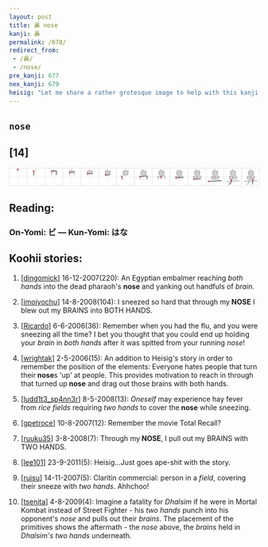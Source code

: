 ```yaml
---
layout: post
title: 鼻 nose
kanji: 鼻
permalink: /678/
redirect_from:
 - /鼻/
 - /nose/
pre_kanji: 677
nex_kanji: 679
heisig: "Let me share a rather grotesque image to help with this kanji. Imagine taking your <i>two hands</i> and reaching up into someone's <i>nostrils</i>. Once inside you grab hold of the <i>brain</i> and yank it out. At the end, you would have a picture something like that of this character, the full kanji for <b>nose</b>."
---
```


## `nose`

## [14]

<div class="stroke"><img src="../images/E9BCBB.png" /></div>

## Reading:

### On-Yomi: ビ &mdash; Kun-Yomi: はな

## Koohii stories:

1) [<a href="http://kanji.koohii.com/profile/dingomick">dingomick</a>] 16-12-2007(220): An Egyptian embalmer reaching <em>both hands</em> into the dead pharaoh&#039;s <strong>nose</strong> and yanking out handfuls of <em>brain</em>. 

2) [<a href="http://kanji.koohii.com/profile/imojyochu">imojyochu</a>] 14-8-2008(104): I sneezed so hard that through my<strong> NOSE</strong> I blew out my BRAINS into BOTH HANDS. 

3) [<a href="http://kanji.koohii.com/profile/Ricardo">Ricardo</a>] 6-6-2006(36): Remember when you had the flu, and you were sneezing all the time? I bet you thought that you could end up holding your <em>brain</em> in <em>both hands</em> after it was spitted from your running <em>nose</em>! 

4) [<a href="http://kanji.koohii.com/profile/wrightak">wrightak</a>] 2-5-2006(15): An addition to Heisig&#039;s story in order to remember the position of the elements: Everyone hates people that turn their<strong> nose</strong>s &#039;up&#039; at people. This provides motivation to reach in through that turned up<strong> nose</strong> and drag out those brains with both hands. 

5) [<a href="http://kanji.koohii.com/profile/ludd1t3_sp4nn3r">ludd1t3_sp4nn3r</a>] 8-5-2008(13): <em>Oneself</em> may experience hay fever from <em>rice fields</em> requiring <em>two hands</em> to cover the<strong> nose</strong> while sneezing. 

6) [<a href="http://kanji.koohii.com/profile/gpetroce">gpetroce</a>] 10-8-2007(12): Remember the movie Total Recall? 

7) [<a href="http://kanji.koohii.com/profile/ruuku35">ruuku35</a>] 3-8-2008(7): Through my<strong> NOSE</strong>, I pull out my BRAINS with TWO HANDS. 

8) [<a href="http://kanji.koohii.com/profile/lee101">lee101</a>] 23-9-2011(5): Heisig...Just goes ape-shit with the story. 

9) [<a href="http://kanji.koohii.com/profile/ruisu">ruisu</a>] 14-11-2007(5): Claritin commercial: person in a <em>field</em>, covering their sneeze with <em>two hands</em>. Ahhchoo! 

10) [<a href="http://kanji.koohii.com/profile/tsenita">tsenita</a>] 4-8-2009(4): Imagine a fatality for <em>Dhalsim</em> if he were in Mortal Kombat instead of Street Fighter - his <em>two hands</em> punch into his opponent&#039;s <em>nose</em> and pulls out their <em>brains</em>. The placement of the primitives shows the aftermath - the <em>nose</em> above, the <em>brains</em> held in <em>Dhalsim&#039;s two hands</em> underneath. 
